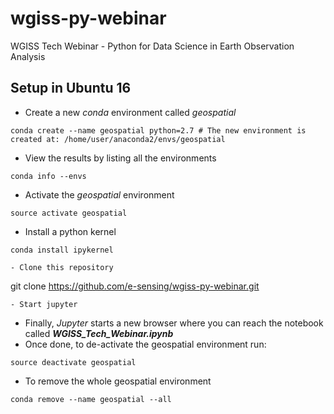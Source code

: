 # wgiss-py-webinar
WGISS Tech Webinar - Python for Data Science in Earth Observation Analysis 

## Setup in Ubuntu 16

- Create a new *conda* environment called *geospatial*
```
conda create --name geospatial python=2.7 # The new environment is created at: /home/user/anaconda2/envs/geospatial
```
- View the results by listing all the environments
```
conda info --envs
```
- Activate the *geospatial* environment
```
source activate geospatial
```
- Install a python kernel
```
conda install ipykernel
```
```
- Clone this repository
```
git clone https://github.com/e-sensing/wgiss-py-webinar.git
```
- Start jupyter
```
- Finally, *Jupyter* starts a new browser where you can reach the notebook called ***WGISS_Tech_Webinar.ipynb***
- Once done, to de-activate the geospatial environment run:
```
source deactivate geospatial
```
- To remove the whole geospatial environment
```
conda remove --name geospatial --all
```
